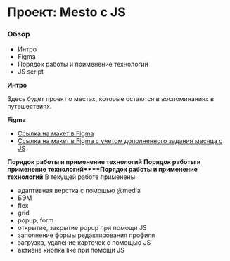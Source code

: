 # Проект: Mesto с JS

### Обзор
* Интро
* Figma
* Порядок работы и применение технологий
* JS script

**Интро**

Здесь будет проект о местах, которые остаются в воспоминаниях в путешествиях.

**Figma**

* [Ссылка на макет в Figma](https://www.figma.com/file/2cn9N9jSkmxD84oJik7xL7/JavaScript.-Sprint-4?node-id=0%3A1)
* [Ссылка на макет в Figma с учетом дополненного задания месяца с JS](https://www.figma.com/file/bjyvbKKJN2naO0ucURl2Z0/JavaScript.-Sprint-5?node-id=0%3A1)

**Порядок работы и применение технологий**
**Порядок работы и применение технологий****Порядок работы и применение технологий**
В текущей работе применены:
- адаптивная верстка с помощью @media
- БЭМ
- flex
- grid
- popup, form
- открытие, закрытие popup при помощи JS
- заполнение формы редактирования профиля
- загрузка, удаление карточек с помощью JS
- активна кнопка like при помощи JS

